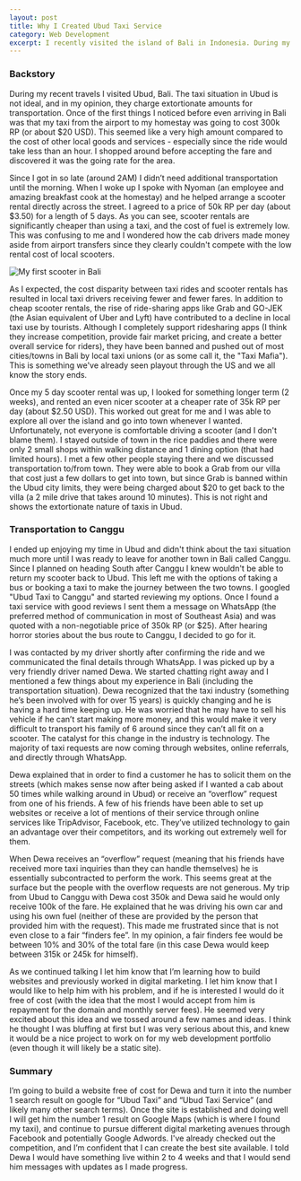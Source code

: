 ```yaml
---
layout: post
title: Why I Created Ubud Taxi Service
category: Web Development
excerpt: I recently visited the island of Bali in Indonesia. During my time there I met an awesome taxi driver named Dewa that was struggling to keep up with the changing technologies that his customers were using to arrange their transporation while in Bali. Check out this post to learn more about why I decided to create ubudTaxiService.com
---
```


<h3>Backstory</h3>
During my recent travels I visited Ubud, Bali. The taxi situation in Ubud is not ideal, and in my opinion, they charge extortionate amounts for transportation. Once of the first things I noticed before even arriving in Bali was that my taxi from the airport to my homestay was going to cost 300k RP (or about $20 USD). This seemed like a very high amount compared to the cost of other local goods and services - especially since the ride would take less than an hour. I shopped around before accepting the fare and discovered it was the going rate for the area. 

 Since I got in so late (around 2AM) I didn’t need additional transportation until the morning. When I woke up I spoke with Nyoman (an employee and amazing breakfast cook at the homestay) and he helped arrange a scooter rental directly across the street. I agreed to a price of 50k RP per day (about $3.50) for a length of 5 days. As you can see, scooter rentals are significantly cheaper than using a taxi, and the cost of fuel is extremely low. This was confusing to me and I wondered how the cab drivers made money aside from airport transfers since they clearly couldn't compete with the low rental cost of local scooters. 

<img class="blog-image" src="https://res.cloudinary.com/dls40gzte/image/upload/v1549195219/scooter_bali_oglmwh.jpg" alt="My first scooter in Bali">

As I expected, the cost disparity between taxi rides and scooter rentals has resulted in local taxi drivers receiving fewer and fewer fares. In addition to cheap scooter rentals, the rise of ride-sharing apps like Grab and GO-JEK (the Asian equivalent of Uber and Lyft) have contributed to a decline in local taxi use by tourists. Although I completely support ridesharing apps (I think they increase competition, provide fair market pricing, and create a better overall service for riders), they have been banned and pushed out of most cities/towns in Bali by local taxi unions (or as some call it, the "Taxi Mafia"). This is something we've already seen playout through the US and we all know the story ends. 

Once my 5 day scooter rental was up, I looked for something longer term (2 weeks), and rented an even nicer scooter at a cheaper rate of 35k RP per day (about $2.50 USD). This worked out great for me and I was able to explore all over the island and go into town whenever I wanted. Unfortunately, not everyone is comfortable driving a scooter (and I don't blame them). I stayed outside of town in the rice paddies and there were only 2 small shops within walking distance and 1 dining option (that had limited hours). I met a few other people staying there and we discussed transportation to/from town. They were able to book a Grab from our villa that cost just a few dollars to get into town, but since Grab is banned within the Ubud city limits, they were being charged about $20 to get back to the villa (a 2 mile drive that takes around 10 minutes). This is not right and shows the extortionate nature of taxis in Ubud. 

<h3>Transportation to Canggu</h3>
I ended up enjoying my time in Ubud and didn't think about the taxi situation much more until I was ready to leave for another town in Bali called Canggu. Since I planned on heading South after Canggu I knew wouldn't be able to return my scooter back to Ubud. This left me with the options of taking a bus or booking a taxi to make the journey between the two towns. I googled "Ubud Taxi to Canggu" and started reviewing my options. Once I found a taxi service with good reviews I sent them a message on WhatsApp (the preferred method of communication in most of Southeast Asia) and was quoted with a non-negotiable price of 350k RP (or $25). After hearing horror stories about the bus route to Canggu, I decided to go for it.  

I was contacted by my driver shortly after confirming the ride and we communicated the final details through WhatsApp. I was picked up by a very friendly driver named Dewa. We started chatting right away and I mentioned a few things about my experience in Bali (including the transportation situation). Dewa recognized that the taxi industry (something he’s been involved with for over 15 years) is quickly changing and he is having a hard time keeping up. He was worried that he may have to sell his vehicle if he can’t start making more money, and this would make it very difficult to transport his family of 6 around since they can’t all fit on a scooter. The catalyst for this change in the industry is technology. The majority of taxi requests are now coming through websites, online referrals, and directly through WhatsApp.

Dewa explained that in order to find a customer he has to solicit them on the streets (which makes sense now after being asked if I wanted a cab about 50 times while walking around in Ubud) or receive an “overflow” request from one of his friends. A few of his friends have been able to set up websites or receive a lot of mentions of their service through online services like TripAdvisor, Facebook, etc. They’ve utilized technology to gain an advantage over their competitors, and its working out extremely well for them. 

When Dewa receives an “overflow” request (meaning that his friends have received more taxi inquiries than they can handle themselves) he is essentially subcontracted to perform the work. This seems great at the surface but the people with the overflow requests are not generous. My trip from Ubud to Canggu with Dewa cost 350k and Dewa said he would only receive 100k of the fare. He explained that he was driving his own car and using his own fuel (neither of these are provided by the person that provided him with the request). This made me frustrated since that is not even close to a fair “finders fee”. In my opinion, a fair finders fee would be between 10% and 30% of the total fare (in this case Dewa would keep between 315k or 245k for himself).  

<!-- Dewa is relied upon to support his family of 6 as the sole income earner. This is getting more and more difficult and he doesn’t know what he’ll do next if his taxi income continues to decline.  -->

As we continued talking I let him know that I’m learning how to build websites and previously worked in digital marketing. I let him know that I would like to help him with his problem, and if he is interested I would do it free of cost (with the idea that the most I would accept from him is repayment for the domain and monthly server fees). He seemed very excited about this idea and we tossed around a few names and ideas. I think he thought I was bluffing at first but I was very serious about this, and knew it would be a nice project to work on for my web development portfolio (even though it will likely be a static site).

<h3>Summary</h3>
I’m going to build a website free of cost for Dewa and turn it into the number 1 search result on google for “Ubud Taxi” and “Ubud Taxi Service” (and likely many other search terms). Once the site is established and doing well I will get him the number 1 result on Google Maps (which is where I found my taxi), and continue to pursue different digital marketing avenues through Facebook and potentially Google Adwords. I've already checked out the competition, and I’m confident that I can create the best site available. I told Dewa I would have something live within 2 to 4 weeks and that I would send him messages with updates as I made progress. 
